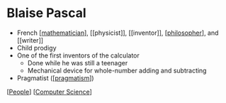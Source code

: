 # Blaise Pascal

- French [[mathematician]], [[physicist]], [[inventor]], [[philosopher]], and [[writer]]
- Child prodigy
- One of the first inventors of the calculator
  - Done while he was still a teenager
  - Mechanical device for whole-number adding and subtracting
- Pragmatist ([[pragmatism]])

[[People]] [[Computer Science]]

[//begin]: # "Autogenerated link references for markdown compatibility"
[mathematician]: mathematician "Mathematician"
[philosopher]: philosopher "Philosopher"
[pragmatism]: pragmatism "Pragmatism"
[People]: people "People"
[Computer Science]: computer-science "Computer Science"
[//end]: # "Autogenerated link references"